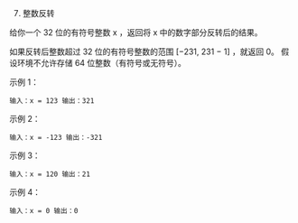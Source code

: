 7. 整数反转

给你一个 32 位的有符号整数 x ，返回将 x 中的数字部分反转后的结果。

如果反转后整数超过 32 位的有符号整数的范围 [−231,  231 − 1] ，就返回 0。
假设环境不允许存储 64 位整数（有符号或无符号）。

 

示例 1：

`输入：x = 123
输出：321`

示例 2：

`输入：x = -123
输出：-321`

示例 3：

`输入：x = 120
输出：21`

示例 4：

`输入：x = 0
输出：0`
